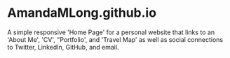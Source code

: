 # AmandaMLong.github.io
A simple responsive 'Home Page' for a personal website that links to an 'About Me', 'CV', "Portfolio', and 'Travel Map' as well as social connections to Twitter, LinkedIn, GitHub, and email.
